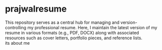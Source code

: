 # prajwalresume
This repository serves as a central hub for managing and version-controlling my professional resume. Here, I maintain the latest version of my resume in various formats (e.g., PDF, DOCX) along with associated resources such as cover letters, portfolio pieces, and reference lists.
<br>
its about me
